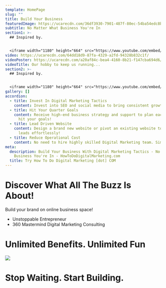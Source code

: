 ```yaml
---
template: HomePage
slug: ""
title: Build Your Business
featuredImage: https://ucarecdn.com/36df3930-7901-487f-80ec-54ba54edc8bb/
subtitle: No Matter What Business You're In
section1: >-
  ## Inspired by.


  <iframe width="1180" height="664" src="https://www.youtube.com/embed/h6fcK_fRYaI" title="YouTube video player" frameborder="0" allow="accelerometer; autoplay; clipboard-write; encrypted-media; gyroscope; picture-in-picture" allowfullscreen></iframe>
video: https://ucarecdn.com/64dd18d9-87fa-4329-a2fd-94328b832c1f/
videoPoster: https://ucarecdn.com/a20af84c-bea4-4160-8b21-f147cba694d6/
videoTitle: Our hobby to keep us running...
section2: >-
  ## Inspired by.


  <iframe width="1180" height="664" src="https://www.youtube.com/embed/h6fcK_fRYaI" title="YouTube video player" frameborder="0" allow="accelerometer; autoplay; clipboard-write; encrypted-media; gyroscope; picture-in-picture" allowfullscreen></iframe>
gallery: []
accordion:
  - title: Invest In Digital Marketing Tactics
    content: Invest into SEO and social media to bring consistent growth to your biz!
  - title: Hit Your Quarter Goals
    content: Receive high-end business strategy and support to plan each quarter to
      hit your goals!
  - title: Lead Driven Website
    content: Design a brand new website or pivot an existing website to bring new
      leads effortlessly!
  - title: Reduce Operational Cost
    content: No need to hire highly skilled Digital Marketing team. Simply outsource!
meta:
  description: Build Your Business With Digital Marketing Tactics - No Matter What
    Business You're In - HowToDoDigitalMarketing.com
  title: Try How To Do Digital Marketing [dot] COM
---
```

# Discover What All The Buzz Is About!

Build your brand on online business space!

* Unstoppable Entrepreneur
* 360 Mastermind Digital Marketing Consulting

# Unlimited Benefits. Unlimited Fun

![](https://ucarecdn.com/3c754989-0545-4b59-a7c1-ca37c9368f12/)

# Stop Waiting. Start Building.